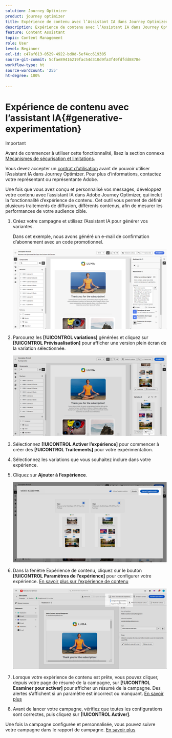 ```yaml
---
solution: Journey Optimizer
product: journey optimizer
title: Expérience de contenu avec l’Assistant IA dans Journey Optimizer
description: Expérience de contenu avec l’Assistant IA dans Journey Optimizer
feature: Content Assistant
topic: Content Management
role: User
level: Beginner
exl-id: c47af613-0529-4922-bd0d-5ef4cc619305
source-git-commit: 5cfae89416219fac54d310d9fa3f40fdfdd8878e
workflow-type: ht
source-wordcount: '255'
ht-degree: 100%

---
```


# Expérience de contenu avec l’assistant IA{#generative-experimentation}

>[!IMPORTANT]
>
>Avant de commencer à utiliser cette fonctionnalité, lisez la section connexe [Mécanismes de sécurisation et limitations](gs-generative.md#generative-guardrails).
></br>
>
>Vous devez accepter un [contrat d’utilisation](https://www.adobe.com/fr/legal/licenses-terms/adobe-dx-gen-ai-user-guidelines.html) avant de pouvoir utiliser l’Assistant IA dans Journey Optimizer. Pour plus d’informations, contactez votre représentant ou représentante Adobe.

Une fois que vous avez conçu et personnalisé vos messages, développez votre contenu avec l’assistant IA dans Adobe Journey Optimizer, qui inclut la fonctionnalité d’expérience de contenu. Cet outil vous permet de définir plusieurs traitements de diffusion, différents contenus, afin de mesurer les performances de votre audience cible.

1. Créez votre campagne et utilisez l’Assistant IA pour générer vos variantes.

   Dans cet exemple, nous avons généré un e-mail de confirmation d’abonnement avec un code promotionnel.

   ![](assets/experiment-genai-1.png)

1. Parcourez les **[!UICONTROL variations]** générées et cliquez sur **[!UICONTROL Prévisualisation]** pour afficher une version plein écran de la variation sélectionnée.

   ![](assets/experiment-genai-2.png)

1. Sélectionnez **[!UICONTROL Activer l’expérience]** pour commencer à créer des **[!UICONTROL Traitements]** pour votre expérimentation.

1. Sélectionnez les variations que vous souhaitez inclure dans votre expérience.

1. Cliquez sur **Ajouter à l’expérience**.

   ![](assets/experiment-genai-3.png)

1. Dans la fenêtre Expérience de contenu, cliquez sur le bouton **[!UICONTROL Paramètres de l’expérience]** pour configurer votre expérience. [En savoir plus sur l’expérience de contenu](../content-management/content-experiment.md)

   ![](assets/experiment-genai-4.png)

1. Lorsque votre expérience de contenu est prête, vous pouvez cliquer, depuis votre page de résumé de la campagne, sur **[!UICONTROL Examiner pour activer]** pour afficher un résumé de la campagne. Des alertes s’affichent si un paramètre est incorrect ou manquant. [En savoir plus](../content-management/content-experiment.md#treatment-experiment)

1. Avant de lancer votre campagne, vérifiez que toutes les configurations sont correctes, puis cliquez sur **[!UICONTROL Activer]**.

Une fois la campagne configurée et personnalisée, vous pouvez suivre votre campagne dans le rapport de campagne. [En savoir plus](../reports/campaign-global-report-cja.md)
